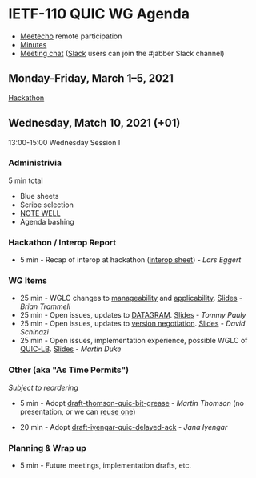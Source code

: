 # IETF-110 QUIC WG Agenda

* [Meetecho](https://meetings.conf.meetecho.com/ietf110/?group=quic) remote participation
* [Minutes](https://codimd.ietf.org/notes-ietf-110-quic)
* [Meeting chat](xmpp:quic@jabber.ietf.org?join) ([Slack](https://quicdev.slack.com/) users can join the #jabber Slack channel)

## Monday-Friday, March 1–5, 2021

[Hackathon](https://trac.ietf.org/trac/ietf/meeting/wiki/110hackathon)

## Wednesday, Match 10, 2021 (+01)

13:00-15:00	Wednesday Session I

### Administrivia

5 min total

* Blue sheets
* Scribe selection
* [NOTE WELL](https://www.ietf.org/about/note-well.html)
* Agenda bashing

### Hackathon / Interop Report

* 5 min - Recap of interop at hackathon ([interop sheet](https://docs.google.com/spreadsheets/d/1D0tW89vOoaScs3IY9RGC0UesWGAwE6xyLk0l4JtvTVg/edit#gid=2079541679)) - *Lars Eggert*

### WG Items
* 25 min - WGLC changes to [manageability](https://datatracker.ietf.org/doc/draft-ietf-quic-manageability/) and [applicability](https://datatracker.ietf.org/doc/draft-ietf-quic-applicability/). [Slides](https://datatracker.ietf.org/meeting/110/materials/slides-110-quic-quic-applicability-and-manageability-wglc-update-00) - *Brian Trammell*
* 25 min - Open issues, updates to [DATAGRAM](https://datatracker.ietf.org/doc/draft-ietf-quic-datagram/). [Slides](https://datatracker.ietf.org/meeting/110/materials/slides-110-quic-quic-datagrams-00) - *Tommy Pauly*
* 25 min - Open issues, updates to [version negotiation](https://datatracker.ietf.org/doc/draft-ietf-quic-version-negotiation/). [Slides](https://datatracker.ietf.org/meeting/110/materials/slides-110-quic-quic-version-negotiation-00) - *David Schinazi*
* 25 min - Open issues, implementation experience, possible WGLC of [QUIC-LB](https://datatracker.ietf.org/doc/draft-ietf-quic-load-balancers). [Slides](https://datatracker.ietf.org/meeting/110/materials/slides-110-quic-quic-load-balancers-00) - *Martin Duke*

### Other (aka "As Time Permits")

*Subject to reordering*

* 5 min - Adopt
  [draft-thomson-quic-bit-grease](https://datatracker.ietf.org/doc/draft-thomson-quic-bit-grease/) - *Martin
  Thomson* (no presentation, or we can [reuse
  one](https://github.com/quicwg/wg-materials/blob/master/ietf108/quic-bit-grease.pdf))

* 20 min - Adopt
  [draft-iyengar-quic-delayed-ack](https://datatracker.ietf.org/doc/draft-iyengar-quic-delayed-ack/) - *Jana Iyengar*

### Planning & Wrap up

* 5 min - Future meetings, implementation drafts, etc.

